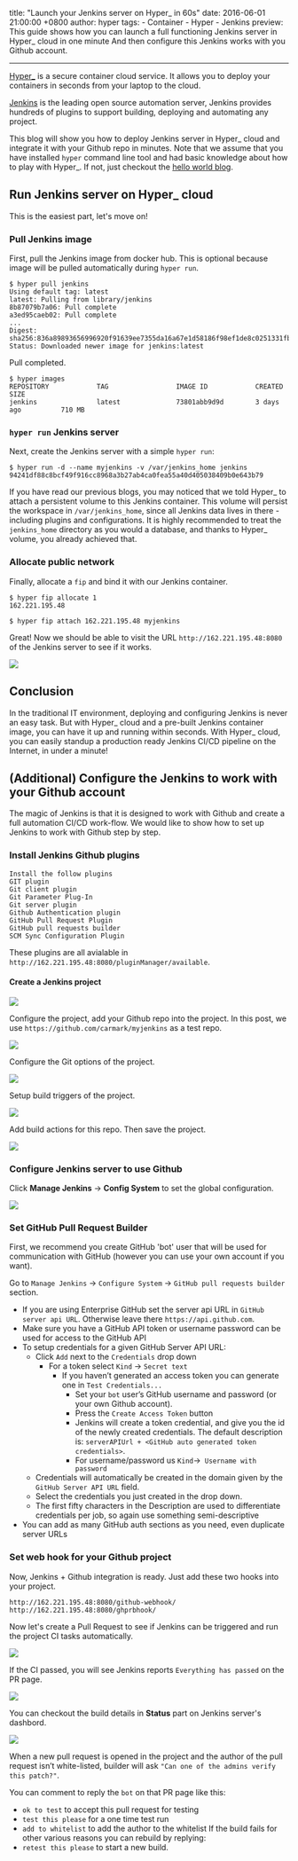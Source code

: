 title: "Launch your Jenkins server on Hyper_ in 60s"
date: 2016-06-01 21:00:00 +0800
author: hyper
tags:
    - Container
    - Hyper
    - Jenkins
preview: This guide shows how you can launch a full functioning Jenkins server in Hyper_ cloud in one minute And then configure this Jenkins works with you Github account.

---

[Hyper_](https://www.hyper.sh/) is a secure container cloud service. It allows you to deploy your containers in seconds from your laptop to the cloud.

[Jenkins](https://jenkins.io/) is the leading open source automation server, Jenkins provides hundreds of plugins to support building, deploying and automating any project.

This blog will show you how to deploy Jenkins server in Hyper_ cloud and integrate it with your Github repo in minutes. Note that we assume that you have installed `hyper` command line tool and had basic knowledge about how to play with Hyper_. If not, just checkout the [hello world blog](learn-hyper_-by-examples-hello-world-in-a-container.md).

## Run Jenkins server on Hyper_ cloud

This is the easiest part, let's move on!

### Pull Jenkins image

First, pull the Jenkins image from docker hub. This is optional because image will be pulled automatically during `hyper run`.

```shell
$ hyper pull jenkins
Using default tag: latest
latest: Pulling from library/jenkins
8b87079b7a06: Pull complete
a3ed95caeb02: Pull complete
...
Digest: sha256:836a89893656996920f91639ee7355da16a67e1d58186f98ef1de8c0251331fb
Status: Downloaded newer image for jenkins:latest
```
Pull completed.

```shell
$ hyper images
REPOSITORY            TAG                 IMAGE ID            CREATED             SIZE
jenkins               latest              73801abb9d9d        3 days ago          710 MB
```

### `hyper run` Jenkins server
Next, create the Jenkins server with a simple `hyper run`:
```
$ hyper run -d --name myjenkins -v /var/jenkins_home jenkins
94241df88c8bcf49f916cc8968a3b27ab4ca0fea55a40d405038409b0e643b79
```

If you have read our previous blogs, you may noticed that we told Hyper_ to attach a persistent volume to this Jenkins container. This volume will persist the workspace in `/var/jenkins_home`, since all Jenkins data lives in there - including plugins and configurations. It is highly recommended to treat the `jenkins_home` directory as you would a database, and thanks to Hyper_ volume, you already achieved that.

### Allocate public network
Finally, allocate a `fip` and bind it with our Jenkins container.

```
$ hyper fip allocate 1
162.221.195.48

$ hyper fip attach 162.221.195.48 myjenkins
```
Great! Now we should be able to  visit the URL `http://162.221.195.48:8080` of the Jenkins server to see if it works.

![](-/images/launch-your-jenkins-server-on-hyper/0.png)

## Conclusion

In the traditional IT environment, deploying and configuring Jenkins is never an easy task. But with Hyper_ cloud and a pre-built Jenkins container image, you can have it up and running within seconds.  With Hyper_ cloud,  you can easily standup a production ready Jenkins CI/CD pipeline on the Internet, in under a minute!

## (Additional) Configure the Jenkins to work with your Github account

The magic of Jenkins is that it is designed to work with Github and create a full automation CI/CD work-flow. We would like to show how to set up Jenkins to work with Github step by step.

### Install Jenkins Github plugins
```
Install the follow plugins
GIT plugin
Git client plugin
Git Parameter Plug-In
Git server plugin
Github Authentication plugin
GitHub Pull Request Plugin
GitHub pull requests builder
SCM Sync Configuration Plugin
```

These plugins are all avialable in `http://162.221.195.48:8080/pluginManager/available`.

#### Create a Jenkins project

![](-/images/launch-your-jenkins-server-on-hyper/1.jpg)

Configure the project, add your Github repo into the project. In this post, we use `https://github.com/carmark/myjenkins` as a test repo.

![](-/images/launch-your-jenkins-server-on-hyper/2.jpg)

Configure the Git options of the project.

![](-/images/launch-your-jenkins-server-on-hyper/3.jpg)

Setup build triggers of the project.

![](-/images/launch-your-jenkins-server-on-hyper/4.jpg)

Add build actions for this repo. Then save the project.

![](-/images/launch-your-jenkins-server-on-hyper/5.jpg)

### Configure Jenkins server to use Github

Click **Manage Jenkins** -> **Config System** to set the global configuration.

![](-/images/launch-your-jenkins-server-on-hyper/6.jpg)


### Set GitHub Pull Request Builder

First, we recommend you create GitHub 'bot' user that will be used for communication with GitHub (however you can use your own account if you want).

Go to `Manage Jenkins` -> `Configure System` -> `GitHub pull requests builder` section.

* If you are using Enterprise GitHub set the server api URL in `GitHub server api URL`. Otherwise leave there `https://api.github.com`.
* Make sure you have a GitHub API token or username password can be used for access to the GitHub API
* To setup credentials for a given GitHub Server API URL:
  * Click `Add` next to the `Credentials` drop down
    * For a token select `Kind` -> `Secret text`
      * If you haven’t generated an access token you can generate one in `Test Credentials...`
          * Set your `bot` user’s GitHub username and password (or your own Github account).
          * Press the `Create Access Token` button
          * Jenkins will create a token credential, and give you the id of the newly created credentials. The default description is: `serverAPIUrl + <GitHub auto generated token credentials>`.
        * For username/password us `Kind`->` Username with password`
  * Credentials will automatically be created in the domain given by the `GitHub Server API URL` field.
  * Select the credentials you just created in the drop down.
  * The first fifty characters in the Description are used to differentiate credentials per job, so again use something semi-descriptive
* You can add as many GitHub auth sections as you need, even duplicate server URLs

### Set web hook for your Github project

Now, Jenkins + Github integration is ready. Just add these two hooks into your project.
```
http://162.221.195.48:8080/github-webhook/
http://162.221.195.48:8080/ghprbhook/
```

Now let's create a Pull Request to see if Jenkins can be triggered and run the project CI tasks automatically.

![](-/images/launch-your-jenkins-server-on-hyper/7.jpg)

If the CI passed, you will see Jenkins reports `Everything has passed` on the PR page.

![](-/images/launch-your-jenkins-server-on-hyper/8.jpg)

You can checkout the build details in **Status** part on Jenkins server's dashbord.

![](-/images/launch-your-jenkins-server-on-hyper/9.jpg)

When a new pull request is opened in the project and the author of the pull request isn’t white-listed, builder will ask `"Can one of the admins verify this patch?"`.

You can comment to reply the `bot` on that PR page like this:

* `ok to test` to accept this pull request for testing
* `test this please` for a one time test run
* `add to whitelist` to add the author to the whitelist
If the build fails for other various reasons you can rebuild by replying:
* `retest this please` to start a new build.
